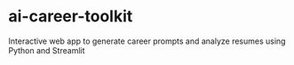 # ai-career-toolkit
Interactive web app to generate career prompts and analyze resumes using Python and Streamlit
